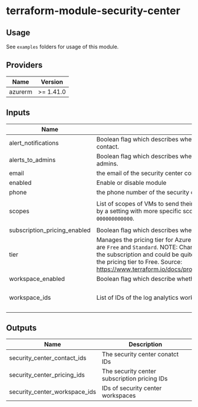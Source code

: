# terraform-module-security-center

## Usage
See `examples` folders for usage of this module.

<!-- BEGINNING OF PRE-COMMIT-TERRAFORM DOCS HOOK -->
## Providers

| Name | Version |
|------|---------|
| azurerm | >= 1.41.0 |

## Inputs

| Name | Description | Type | Default | Required |
|------|-------------|------|---------|:-----:|
| alert\_notifications | Boolean flag which describes whether to send security alerts notifications to the security contact. | `bool` | `true` | no |
| alerts\_to\_admins | Boolean flag which describes  whether to send security alerts notifications to subscription admins. | `bool` | `true` | no |
| email | the email of the security center contact. | `string` | `""` | no |
| enabled | Enable or disable module | `bool` | `true` | no |
| phone | the phone number  of the security center contact. Example: `1-xxx-xxx-xxxx` | `string` | `""` | no |
| scopes | List of scopes of VMs to send their security data to the desired workspace, unless overridden by a setting with more specific scope. Example: `/subscriptions/00000000-0000-0000-0000-000000000000`. | `list(string)` | <pre>[<br>  ""<br>]</pre> | no |
| subscription\_pricing\_enabled | Boolean flag which describes whether or not enable the security center subsciption pricing. | `bool` | `false` | no |
| tier | Manages the pricing tier for Azure security center in the current subscription. Possible values are `Free` and `Standard`. NOTE: Changing the pricing tier to Standard affects all resources in the subscription and could be quite costly. Deletion of this resource does not change or reset the pricing tier to Free. Source: https://www.terraform.io/docs/providers/azurerm/r/security_center_subscription_pricing.html | `string` | `""` | no |
| workspace\_enabled | Boolean flag which describe whether to create the security center workspace or not. | `bool` | `false` | no |
| workspace\_ids | List of IDs of the log analytics workspace to save the data in. | `list(string)` | <pre>[<br>  ""<br>]</pre> | no |

## Outputs

| Name | Description |
|------|-------------|
| security\_center\_contact\_ids | The security center conatct IDs |
| security\_center\_pricing\_ids | The security center subscription pricing IDs |
| security\_center\_workspace\_ids | IDs of security center workspaces |

<!-- END OF PRE-COMMIT-TERRAFORM DOCS HOOK -->
